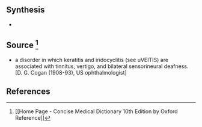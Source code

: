 ## Synthesis
- 
## Source [^1]
- a disorder in which keratitis and iridocyclitis (see uVEITIS) are associated with tinnitus, vertigo, and bilateral sensorineural deafness. \[D. G. Cogan (1908-93), US ophthalmologist]
## References

[^1]: [[Home Page - Concise Medical Dictionary 10th Edition by Oxford Reference]]